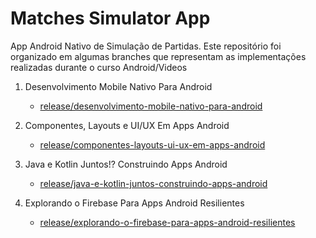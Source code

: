 # Matches Simulator App

App Android Nativo de Simulação de Partidas.
Este repositório foi organizado em algumas branches que representam as implementações realizadas durante o curso Android/Videos

1. Desenvolvimento Mobile Nativo Para Android
    - [release/desenvolvimento-mobile-nativo-para-android](https://github.com/RafaelKamada/dio-matches-simulator-app/tree/release/desenvolvimento-mobile-nativo-para-android)
    
2. Componentes, Layouts e UI/UX Em Apps Android
    - [release/componentes-layouts-ui-ux-em-apps-android](https://github.com/RafaelKamada/dio-matches-simulator-app/tree/release/componentes-layouts-ui-ux-em-apps-android)
    
3. Java e Kotlin Juntos!? Construindo Apps Android
    - [release/java-e-kotlin-juntos-construindo-apps-android](https://github.com/RafaelKamada/dio-matches-simulator-app/tree/release/java-e-kotlin-juntos-construindo-apps-android)
  
4. Explorando o Firebase Para Apps Android Resilientes
    - [release/explorando-o-firebase-para-apps-android-resilientes](https://github.com/RafaelKamada/dio-matches-simulator-app/tree/release/explorando-o-firebase-para-apps-android-resilientes)
